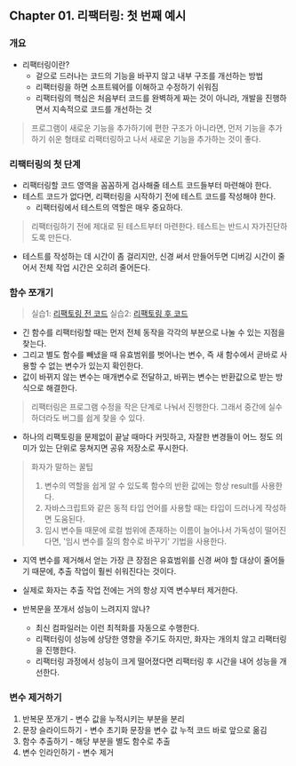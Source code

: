 ## Chapter 01. 리팩터링: 첫 번째 예시

### 개요

- 리팩터링이란?
  - 겉으로 드러나는 코드의 기능을 바꾸지 않고 내부 구조를 개선하는 방법
  - 리팩터링을 하면 소프트웨어를 이해하고 수정하기 쉬워짐
  - 리팩터링의 핵심은 처음부터 코드를 완벽하게 짜는 것이 아니라, 개발을 진행하면서 지속적으로 코드를 개선하는 것

> 프로그램이 새로운 기능을 추가하기에 편한 구조가 아니라면, 먼저 기능을 추가하기 쉬운 형태로 리팩터링하고 나서 새로운 기능을 추가하는 것이 좋다.

### 리팩터링의 첫 단계

- 리팩터링할 코드 영역을 꼼꼼하게 검사해줄 테스트 코드들부터 마련해야 한다.
- 테스트 코드가 없다면, 리팩터링을 시작하기 전에 테스트 코드를 작성해야 한다.
  - 리팩터링에서 테스트의 역할은 매우 중요하다.

> 리팩터링하기 전에 제대로 된 테스트부터 마련한다. 테스트는 반드시 자가진단하도록 만든다.

- 테스트를 작성하는 데 시간이 좀 걸리지만, 신경 써서 만들어두면 디버깅 시간이 줄어서 전체 작업 시간은 오히려 줄어든다.

### 함수 쪼개기

> 실습1: [리팩토링 전 코드](statement_1.js)
> 실습2: [리팩토링 후 코드](statement_2.js)

- 긴 함수를 리팩터링할 때는 먼저 전체 동작을 각각의 부분으로 나눌 수 있는 지점을 찾는다.
- 그리고 별도 함수를 빼냈을 때 유효범위를 벗어나는 변수, 즉 새 함수에서 곧바로 사용할 수 없는 변수가 있는지 확인한다.
- 값이 바뀌지 않는 변수는 매개변수로 전달하고, 바뀌는 변수는 반환값으로 받는 방식으로 해결한다.

> 리팩터링은 프로그램 수정을 작은 단계로 나눠서 진행한다. 그래서 중간에 실수하더라도 버그를 쉽게 찾을 수 있다.

- 하나의 리팩토링을 문제없이 끝날 때마다 커밋하고, 자잘한 변경들이 어느 정도 의미가 있는 단위로 뭉쳐지면 공유 저장소로 푸시한다.

> 화자가 말하는 꿀팁
>
> 1. 변수의 역할을 쉽게 알 수 있도록 함수의 반환 값에는 항상 result를 사용한다.
> 2. 자바스크립트와 같은 동적 타입 언어를 사용할 때는 타입이 드러나게 작성하면 도움된다.
> 3. 임시 변수들 때문에 로컬 범위에 존재하는 이름이 늘어나서 가독성이 떨어진다면, '임시 변수를 질의 함수로 바꾸기' 기법을 사용한다.

- 지역 변수를 제거해서 얻는 가장 큰 장점은 유효범위를 신경 써야 할 대상이 줄어들기 때문에, 추출 작업이 훨씬 쉬워진다는 것이다.
- 실제로 화자는 추출 작업 전에는 거의 항상 지역 변수부터 제거한다.

- 반복문을 쪼개서 성능이 느려지지 않나?
  - 최신 컴파일러는 이런 최적화를 자동으로 수행한다.
  - 리팩터링이 성능에 상당한 영향을 주기도 하지만, 화자는 개의치 않고 리팩터링을 진행한다.
  - 리팩터링 과정에서 성능이 크게 떨어졌다면 리팩터링 후 시간을 내어 성능을 개선한다.

### 변수 제거하기

1. 반복문 쪼개기 - 변수 값을 누적시키는 부분을 분리
2. 문장 슬라이드하기 - 변수 초기화 문장을 변수 값 누적 코드 바로 앞으로 옮김
3. 함수 추출하기 - 해당 부분을 별도 함수로 추출
4. 변수 인라인하기 - 변수 제거
